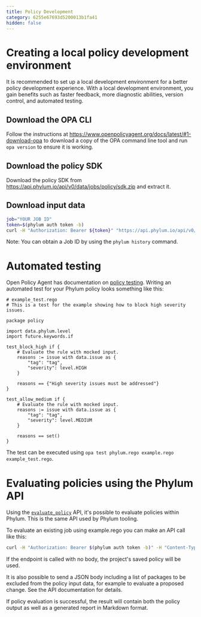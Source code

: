 ```yaml
---
title: Policy Development
category: 6255e67693d5200013b1fa41
hidden: false
---
```


# Creating a local policy development environment

It is recommended to set up a local development environment for a better policy development experience. With a local development environment, you gain benefits such as faster feedback, more diagnostic abilities, version control, and automated testing.

## Download the OPA CLI

Follow the instructions at https://www.openpolicyagent.org/docs/latest/#1-download-opa to download a copy of the OPA command line tool and run `opa version` to ensure it is working.

## Download the policy SDK

Download the policy SDK from https://api.phylum.io/api/v0/data/jobs/policy/sdk.zip and extract it.

## Download input data

```sh
job="YOUR JOB ID"
token=$(phylum auth token -b)
curl -H "Authorization: Bearer ${token}" "https://api.phylum.io/api/v0/data/jobs/${job}/policy/input" -fo input.json
```

Note: You can obtain a Job ID by using the `phylum history` command.

# Automated testing

Open Policy Agent has documentation on [policy testing](https://www.openpolicyagent.org/docs/latest/policy-testing/). Writing an automated test for your Phylum policy looks something like this:

```rego
# example_test.rego
# This is a test for the example showing how to block high severity issues.

package policy

import data.phylum.level
import future.keywords.if

test_block_high if {
    # Evaluate the rule with mocked input.
    reasons := issue with data.issue as {
        "tag": "tag",
        "severity": level.HIGH
    }

    reasons == {"High severity issues must be addressed"}
}

test_allow_medium if {
    # Evaluate the rule with mocked input.
    reasons := issue with data.issue as {
        "tag": "tag",
        "severity": level.MEDIUM
    }

    reasons == set()
}
```

The test can be executed using `opa test phylum.rego example.rego example_test.rego`.

# Evaluating policies using the Phylum API

Using the [`evaluate_policy`](https://api.phylum.io/api/v0/swagger/index.html#/Jobs/evaluate_policy) API, it's possible to evaluate policies within Phylum. This is the same API used by Phylum tooling.

To evaluate an existing job using example.rego you can make an API call like this:

```sh
curl -H "Authorization: Bearer $(phylum auth token -b)" -H "Content-Type: text/plain" --data-binary @example.rego https://api.phylum.io/api/v0/data/jobs/YOUR_JOB_ID/policy/evaluate
```

If the endpoint is called with no body, the project's saved policy will be used.

It is also possible to send a JSON body including a list of packages to be excluded from the policy input data, for example to evaluate a proposed change. See the API documentation for details.

If policy evaluation is successful, the result will contain both the policy output as well as a generated report in Markdown format.
